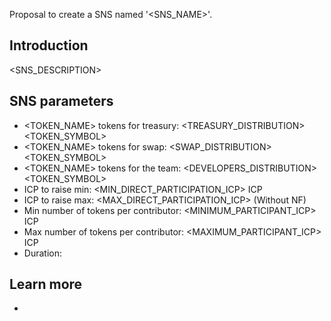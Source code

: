 Proposal to create a SNS named '<SNS_NAME>'.

## Introduction

<SNS_DESCRIPTION>

## SNS parameters

- <TOKEN_NAME> tokens for treasury: <TREASURY_DISTRIBUTION> <TOKEN_SYMBOL>
- <TOKEN_NAME> tokens for swap: <SWAP_DISTRIBUTION> <TOKEN_SYMBOL>
- <TOKEN_NAME> tokens for the team: <DEVELOPERS_DISTRIBUTION> <TOKEN_SYMBOL>
- ICP to raise min: <MIN_DIRECT_PARTICIPATION_ICP> ICP
- ICP to raise max: <MAX_DIRECT_PARTICIPATION_ICP> (Without NF)
- Min number of tokens per contributor: <MINIMUM_PARTICIPANT_ICP> ICP
- Max number of tokens per contributor: <MAXIMUM_PARTICIPANT_ICP> ICP
- Duration: <DURATION>

## Learn more

- <URL>

